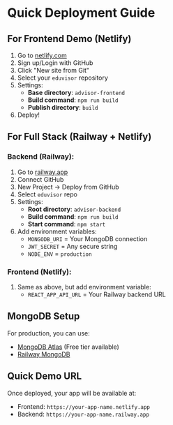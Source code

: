 # Quick Deployment Guide

## For Frontend Demo (Netlify)

1. Go to [netlify.com](https://netlify.com)
2. Sign up/Login with GitHub
3. Click "New site from Git"
4. Select your `eduvisor` repository
5. Settings:
   - **Base directory**: `advisor-frontend`
   - **Build command**: `npm run build`
   - **Publish directory**: `build`
6. Deploy!

## For Full Stack (Railway + Netlify)

### Backend (Railway):
1. Go to [railway.app](https://railway.app)
2. Connect GitHub
3. New Project → Deploy from GitHub
4. Select `eduvisor` repo
5. Settings:
   - **Root directory**: `advisor-backend`
   - **Build command**: `npm run build`
   - **Start command**: `npm start`
6. Add environment variables:
   - `MONGODB_URI` = Your MongoDB connection
   - `JWT_SECRET` = Any secure string
   - `NODE_ENV` = `production`

### Frontend (Netlify):
1. Same as above, but add environment variable:
   - `REACT_APP_API_URL` = Your Railway backend URL

## MongoDB Setup

For production, you can use:
- [MongoDB Atlas](https://cloud.mongodb.com) (Free tier available)
- [Railway MongoDB](https://railway.app/template/mongodb)

## Quick Demo URL

Once deployed, your app will be available at:
- Frontend: `https://your-app-name.netlify.app`
- Backend: `https://your-app-name.railway.app`
